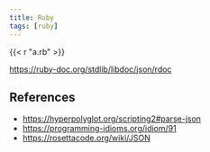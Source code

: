 ```yaml
---
title: Ruby
tags: [ruby]
---
```


{{< r "a.rb" >}}

<https://ruby-doc.org/stdlib/libdoc/json/rdoc>

## References

- <https://hyperpolyglot.org/scripting2#parse-json>
- <https://programming-idioms.org/idiom/91>
- <https://rosettacode.org/wiki/JSON>
